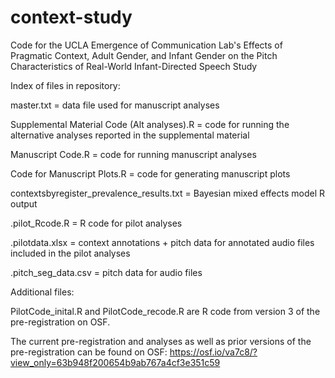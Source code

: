 # context-study
Code for the UCLA Emergence of Communication Lab's Effects of Pragmatic Context, Adult Gender, and Infant Gender on the Pitch Characteristics of Real-World Infant-Directed Speech Study

Index of files in repository: 

master.txt = data file used for manuscript analyses

Supplemental Material Code (Alt analyses).R = code for running the alternative analyses reported in the supplemental material 

Manuscript Code.R = code for running manuscript analyses 

Code for Manuscript Plots.R =  code for generating manuscript plots

contextsbyregister_prevalence_results.txt = Bayesian mixed effects model R output

.pilot_Rcode.R = R code for pilot analyses 

.pilotdata.xlsx = context annotations + pitch data for annotated audio files included in the pilot analyses

.pitch_seg_data.csv = pitch data for audio files 


Additional files: 

PilotCode_inital.R and PilotCode_recode.R are R code from version 3 of the pre-registration on OSF. 

The current pre-registration and analyses as well as prior versions of the pre-registration can be found on OSF: https://osf.io/va7c8/?view_only=63b948f200654b9ab767a4cf3e351c59
